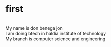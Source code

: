 # first
<br>
My name is don benega jon 
<br> 
I am doing btech in haldia institute of technology 
<br>
My branch is computer science and engineering

